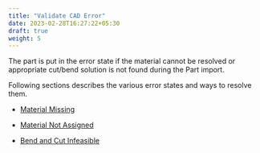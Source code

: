 ```yaml
---
title: "Validate CAD Error"
date: 2023-02-28T16:27:22+05:30
draft: true
weight: 5
---
```


The part is put in the error state if the material cannot be resolved or appropriate cut/bend solution is not found during the Part import.

Following sections describes the various error states and ways to resolve them.

* [Material Missing](/part-library/validate-cad-error/material-missing/)

* [Material Not Assigned](/part-library/validate-cad-error/material-not-assigned/)

* [Bend and Cut Infeasible](/part-library/validate-cad-error/bendcut-infeasible/)